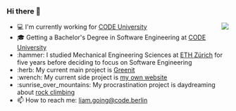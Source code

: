 ### Hi there 👋

<img align="right" src="https://media.giphy.com/media/utmZFnsMhUHqU/giphy.gif" />
<ul>
  <li> 💻 I'm currently working for <a href="https://code.berlin/en/">CODE University</a> </li>
  <li> 🎓 Getting a Bachelor's Degree in Software Engineering at <a href="https://code.berlin/en/">CODE University</a> </li>
  <li> :hammer: I studied Mechanical Engineering Sciences at <a href="https://ethz.ch/en.html/">ETH Zürich</a> for five years before deciding to focus on Software Engineering
  <li> :herb: My current main project is <a href="https://github.com/greenit-recipes">Greenit</a> </li>
  <li> :wrench: My current side project is <a href="liamgoing.com">my own website</a> </li>
  <li> :sunrise_over_mountains: My procrastination project is daydreaming about <a href="https://media.giphy.com/media/SLXFqBMvvdKcU/giphy.gif">rock climbing</a> </li>
  <li> 📫 How to reach me: <a href="mailto: liam.going@code.berlin">liam.going@code.berlin</a> </li>
</ul>
